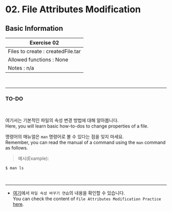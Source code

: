 # 02. File Attributes Modification

## Basic Information

|              Exercise 02              |
|---------------------------------------|
| Files to create : createdFile.tar     |
| Allowed functions : None              |
| Notes : n/a                           |

<br>

---
### TO-DO

<br>

여기서는 기본적인 파일의 속성 변경 방법에 대해 알아봅니다.<br>
Here, you will learn basic how-to-dos to change properties of a file.<br>

명령어의 매뉴얼은 `man` 명령어로 볼 수 있다는 점을 잊지 마세요.<br>
Remember, you can read the manual of a command using the `man` command as follows.<br>

> 예시(Example):

```
$ man ls
```
<br>

---
* [여기](https://github.com/garlicvread/Shell_Scripting/tree/main/ShellScripts/02.FileAttributesModification/Files)에서 `파일 속성 바꾸기 연습`의 내용을 확인할 수 있습니다.<br>
  You can check the content of `File Attributes Modification Practice` [here](https://github.com/garlicvread/Shell_Scripting/tree/main/ShellScripts/02.FileAttributesModification/Files).<br>